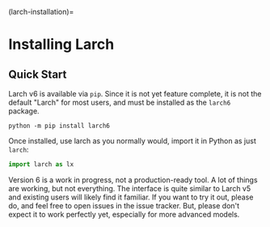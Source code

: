 (larch-installation)=
# Installing Larch


## Quick Start

Larch v6 is available via `pip`.  Since it is not yet feature complete, it is not
the default "Larch" for most users, and must be installed as the `larch6` package.

```shell
python -m pip install larch6
```

Once installed, use larch as you normally would, import it in Python as just `larch`:

```python
import larch as lx
```

Version 6 is a work in progress, not a production-ready tool. A lot of things are
working, but not everything. The interface is quite similar to Larch v5 and existing
users will likely find it familiar. If you want to try it out, please do, and feel
free to open issues in the issue tracker. But, please don't expect it to work
perfectly yet, especially for more advanced models.

